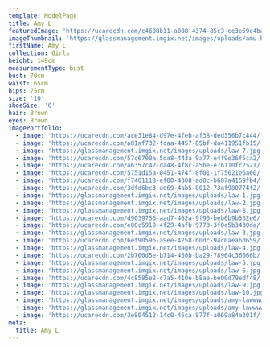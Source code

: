 ```yaml
---
template: ModelPage
title: Amy L
featuredImage: 'https://ucarecdn.com/c4608b11-a008-4374-85c3-ee3e59e4baf1/'
imageThumbnail: 'https://glassmanagement.imgix.net/images/uploads/amu-her-shadow-law.jpg'
firstName: Amy L
collection: Girls
height: 149cm
measurementType: bust
bust: 70cm
waist: 65cm
hips: 75cm
size: '10'
shoeSize: '6'
hair: Brown
eyes: Brown
imagePortfolio:
  - image: 'https://ucarecdn.com/ace31e84-d97e-4feb-af38-ded356b7c444/'
  - image: 'https://ucarecdn.com/a81af732-fcaa-4457-85bf-da411951fb15/'
  - image: 'https://glassmanagement.imgix.net/images/uploads/law-7.jpg'
  - image: 'https://ucarecdn.com/57c6790a-5da8-443a-9a77-e4f9e36f5ca2/'
  - image: 'https://ucarecdn.com/a6357c42-da48-4f8c-a5be-e76110fc2521/'
  - image: 'https://ucarecdn.com/5751d15a-0451-474f-8f01-1f75621e6a60/'
  - image: 'https://ucarecdn.com/f7401118-ef00-4308-ad8c-b687a4159fb4/'
  - image: 'https://ucarecdn.com/3dfd6bc3-ad69-4ab5-8012-73af980774f2/'
  - image: 'https://glassmanagement.imgix.net/images/uploads/law-1.jpg'
  - image: 'https://glassmanagement.imgix.net/images/uploads/law-2.jpg'
  - image: 'https://glassmanagement.imgix.net/images/uploads/law-8.jpg'
  - image: 'https://ucarecdn.com/d9039756-aad7-462a-9f90-beb6b9b532e6/'
  - image: 'https://ucarecdn.com/e00c5919-4f29-4afb-9773-3f0e5b3430da/'
  - image: 'https://glassmanagement.imgix.net/images/uploads/law-3.jpg'
  - image: 'https://ucarecdn.com/6ef90596-a9ee-4258-b0dc-94c0aea6d659/'
  - image: 'https://glassmanagement.imgix.net/images/uploads/law-4.jpg'
  - image: 'https://ucarecdn.com/2b700d5e-b714-450b-ba29-78964c36066b/'
  - image: 'https://glassmanagement.imgix.net/images/uploads/law-5.jpg'
  - image: 'https://glassmanagement.imgix.net/images/uploads/law-6.jpg'
  - image: 'https://ucarecdn.com/4c8585e2-c7a5-410e-b8ae-be00d79edf48/'
  - image: 'https://glassmanagement.imgix.net/images/uploads/law-9.jpg'
  - image: 'https://glassmanagement.imgix.net/images/uploads/law-10.jpg'
  - image: 'https://glassmanagement.imgix.net/images/uploads/amy-lawwww.jpg'
  - image: 'https://glassmanagement.imgix.net/images/uploads/amy-lawwwww.jpg'
  - image: 'https://ucarecdn.com/3e804512-14c0-46ca-877f-a069a84a301f/'
meta:
  title: Amy L
---
```


